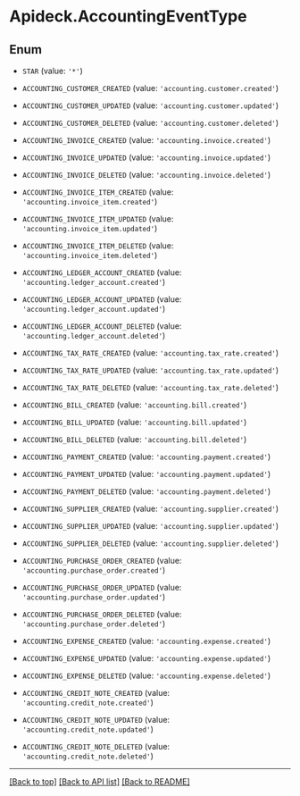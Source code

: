 # Apideck.AccountingEventType

## Enum


* `STAR` (value: `'*'`)

* `ACCOUNTING_CUSTOMER_CREATED` (value: `'accounting.customer.created'`)

* `ACCOUNTING_CUSTOMER_UPDATED` (value: `'accounting.customer.updated'`)

* `ACCOUNTING_CUSTOMER_DELETED` (value: `'accounting.customer.deleted'`)

* `ACCOUNTING_INVOICE_CREATED` (value: `'accounting.invoice.created'`)

* `ACCOUNTING_INVOICE_UPDATED` (value: `'accounting.invoice.updated'`)

* `ACCOUNTING_INVOICE_DELETED` (value: `'accounting.invoice.deleted'`)

* `ACCOUNTING_INVOICE_ITEM_CREATED` (value: `'accounting.invoice_item.created'`)

* `ACCOUNTING_INVOICE_ITEM_UPDATED` (value: `'accounting.invoice_item.updated'`)

* `ACCOUNTING_INVOICE_ITEM_DELETED` (value: `'accounting.invoice_item.deleted'`)

* `ACCOUNTING_LEDGER_ACCOUNT_CREATED` (value: `'accounting.ledger_account.created'`)

* `ACCOUNTING_LEDGER_ACCOUNT_UPDATED` (value: `'accounting.ledger_account.updated'`)

* `ACCOUNTING_LEDGER_ACCOUNT_DELETED` (value: `'accounting.ledger_account.deleted'`)

* `ACCOUNTING_TAX_RATE_CREATED` (value: `'accounting.tax_rate.created'`)

* `ACCOUNTING_TAX_RATE_UPDATED` (value: `'accounting.tax_rate.updated'`)

* `ACCOUNTING_TAX_RATE_DELETED` (value: `'accounting.tax_rate.deleted'`)

* `ACCOUNTING_BILL_CREATED` (value: `'accounting.bill.created'`)

* `ACCOUNTING_BILL_UPDATED` (value: `'accounting.bill.updated'`)

* `ACCOUNTING_BILL_DELETED` (value: `'accounting.bill.deleted'`)

* `ACCOUNTING_PAYMENT_CREATED` (value: `'accounting.payment.created'`)

* `ACCOUNTING_PAYMENT_UPDATED` (value: `'accounting.payment.updated'`)

* `ACCOUNTING_PAYMENT_DELETED` (value: `'accounting.payment.deleted'`)

* `ACCOUNTING_SUPPLIER_CREATED` (value: `'accounting.supplier.created'`)

* `ACCOUNTING_SUPPLIER_UPDATED` (value: `'accounting.supplier.updated'`)

* `ACCOUNTING_SUPPLIER_DELETED` (value: `'accounting.supplier.deleted'`)

* `ACCOUNTING_PURCHASE_ORDER_CREATED` (value: `'accounting.purchase_order.created'`)

* `ACCOUNTING_PURCHASE_ORDER_UPDATED` (value: `'accounting.purchase_order.updated'`)

* `ACCOUNTING_PURCHASE_ORDER_DELETED` (value: `'accounting.purchase_order.deleted'`)

* `ACCOUNTING_EXPENSE_CREATED` (value: `'accounting.expense.created'`)

* `ACCOUNTING_EXPENSE_UPDATED` (value: `'accounting.expense.updated'`)

* `ACCOUNTING_EXPENSE_DELETED` (value: `'accounting.expense.deleted'`)

* `ACCOUNTING_CREDIT_NOTE_CREATED` (value: `'accounting.credit_note.created'`)

* `ACCOUNTING_CREDIT_NOTE_UPDATED` (value: `'accounting.credit_note.updated'`)

* `ACCOUNTING_CREDIT_NOTE_DELETED` (value: `'accounting.credit_note.deleted'`)


---

[[Back to top]](#) [[Back to API list]](../../../../README.md#documentation-for-api-endpoints) [[Back to README]](../../../../README.md)


